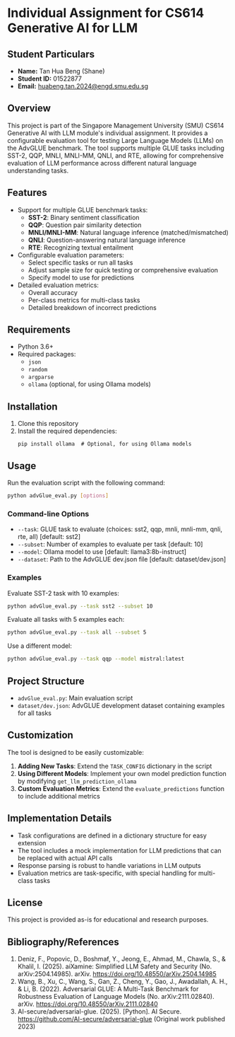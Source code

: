 # Individual Assignment for CS614 Generative AI for LLM

## Student Particulars
- **Name:** Tan Hua Beng (Shane)
- **Student ID:** 01522877
- **Email:** huabeng.tan.2024@engd.smu.edu.sg

## Overview
This project is part of the Singapore Management University (SMU) CS614 Generative AI with LLM module's individual assignment. It provides a configurable evaluation tool for testing Large Language Models (LLMs) on the AdvGLUE benchmark. The tool supports multiple GLUE tasks including SST-2, QQP, MNLI, MNLI-MM, QNLI, and RTE, allowing for comprehensive evaluation of LLM performance across different natural language understanding tasks.

## Features
- Support for multiple GLUE benchmark tasks:
  - **SST-2**: Binary sentiment classification
  - **QQP**: Question pair similarity detection
  - **MNLI/MNLI-MM**: Natural language inference (matched/mismatched)
  - **QNLI**: Question-answering natural language inference
  - **RTE**: Recognizing textual entailment
- Configurable evaluation parameters:
  - Select specific tasks or run all tasks
  - Adjust sample size for quick testing or comprehensive evaluation
  - Specify model to use for predictions
- Detailed evaluation metrics:
  - Overall accuracy
  - Per-class metrics for multi-class tasks
  - Detailed breakdown of incorrect predictions

## Requirements
- Python 3.6+
- Required packages:
  - `json`
  - `random`
  - `argparse`
  - `ollama` (optional, for using Ollama models)

## Installation
1. Clone this repository
2. Install the required dependencies:
   ```
   pip install ollama  # Optional, for using Ollama models
   ```

## Usage
Run the evaluation script with the following command:

```bash
python advGlue_eval.py [options]
```

### Command-line Options
- `--task`: GLUE task to evaluate (choices: sst2, qqp, mnli, mnli-mm, qnli, rte, all) [default: sst2]
- `--subset`: Number of examples to evaluate per task [default: 10]
- `--model`: Ollama model to use [default: llama3:8b-instruct]
- `--dataset`: Path to the AdvGLUE dev.json file [default: dataset/dev.json]

### Examples
Evaluate SST-2 task with 10 examples:
```bash
python advGlue_eval.py --task sst2 --subset 10
```

Evaluate all tasks with 5 examples each:
```bash
python advGlue_eval.py --task all --subset 5
```

Use a different model:
```bash
python advGlue_eval.py --task qqp --model mistral:latest
```

## Project Structure
- `advGlue_eval.py`: Main evaluation script
- `dataset/dev.json`: AdvGLUE development dataset containing examples for all tasks

## Customization
The tool is designed to be easily customizable:

1. **Adding New Tasks**: Extend the `TASK_CONFIG` dictionary in the script
2. **Using Different Models**: Implement your own model prediction function by modifying `get_llm_prediction_ollama`
3. **Custom Evaluation Metrics**: Extend the `evaluate_predictions` function to include additional metrics

## Implementation Details
- Task configurations are defined in a dictionary structure for easy extension
- The tool includes a mock implementation for LLM predictions that can be replaced with actual API calls
- Response parsing is robust to handle variations in LLM outputs
- Evaluation metrics are task-specific, with special handling for multi-class tasks

## License
This project is provided as-is for educational and research purposes.

## Bibliography/References
1. Deniz, F., Popovic, D., Boshmaf, Y., Jeong, E., Ahmad, M., Chawla, S., & Khalil, I. (2025). aiXamine: Simplified LLM Safety and Security (No. arXiv:2504.14985). arXiv. https://doi.org/10.48550/arXiv.2504.14985
2. Wang, B., Xu, C., Wang, S., Gan, Z., Cheng, Y., Gao, J., Awadallah, A. H., & Li, B. (2022). Adversarial GLUE: A Multi-Task Benchmark for Robustness Evaluation of Language Models (No. arXiv:2111.02840). arXiv. https://doi.org/10.48550/arXiv.2111.02840
3. AI-secure/adversarial-glue. (2025). [Python]. AI Secure. https://github.com/AI-secure/adversarial-glue (Original work published 2023)
